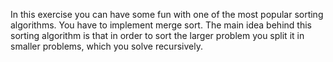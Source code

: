 In this exercise you can have some fun with one of the most popular sorting algorithms. You have to implement merge sort.
The main idea behind this sorting algorithm is that in order to sort the larger problem you split it in smaller problems,
which you solve recursively. 
